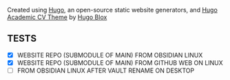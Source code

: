 Created using [Hugo](https://gohugo.io), an open-source static website generators, and [Hugo Academic CV Theme](https://github.com/HugoBlox/theme-academic-cv) by [Hugo Blox](https://hugoblox.com)

## TESTS
- [x] WEBSITE REPO (SUBMODULE OF MAIN) FROM OBSIDIAN LINUX
- [x] WEBSITE REPO (SUBMODULE OF MAIN) FROM GITHUB WEB ON LINUX
- [ ] FROM OBSIDIAN LINUX AFTER VAULT RENAME ON DESKTOP
